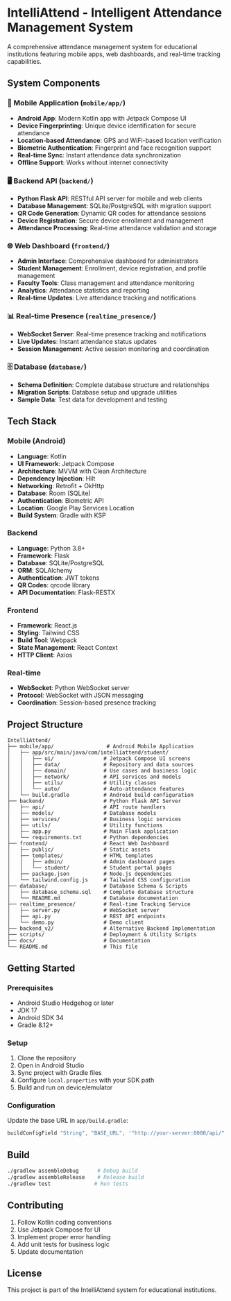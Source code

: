 # IntelliAttend - Intelligent Attendance Management System

A comprehensive attendance management system for educational institutions featuring mobile apps, web dashboards, and real-time tracking capabilities.

## System Components

### 📱 Mobile Application (`mobile/app/`)
- **Android App**: Modern Kotlin app with Jetpack Compose UI
- **Device Fingerprinting**: Unique device identification for secure attendance
- **Location-based Attendance**: GPS and WiFi-based location verification
- **Biometric Authentication**: Fingerprint and face recognition support
- **Real-time Sync**: Instant attendance data synchronization
- **Offline Support**: Works without internet connectivity

### 🖥️ Backend API (`backend/`)
- **Python Flask API**: RESTful API server for mobile and web clients
- **Database Management**: SQLite/PostgreSQL with migration support
- **QR Code Generation**: Dynamic QR codes for attendance sessions
- **Device Registration**: Secure device enrollment and management
- **Attendance Processing**: Real-time attendance validation and storage

### 🌐 Web Dashboard (`frontend/`)
- **Admin Interface**: Comprehensive dashboard for administrators
- **Student Management**: Enrollment, device registration, and profile management
- **Faculty Tools**: Class management and attendance monitoring
- **Analytics**: Attendance statistics and reporting
- **Real-time Updates**: Live attendance tracking and notifications

### 📊 Real-time Presence (`realtime_presence/`)
- **WebSocket Server**: Real-time presence tracking and notifications
- **Live Updates**: Instant attendance status updates
- **Session Management**: Active session monitoring and coordination

### 🗄️ Database (`database/`)
- **Schema Definition**: Complete database structure and relationships
- **Migration Scripts**: Database setup and upgrade utilities
- **Sample Data**: Test data for development and testing

## Tech Stack

### Mobile (Android)
- **Language**: Kotlin
- **UI Framework**: Jetpack Compose
- **Architecture**: MVVM with Clean Architecture
- **Dependency Injection**: Hilt
- **Networking**: Retrofit + OkHttp
- **Database**: Room (SQLite)
- **Authentication**: Biometric API
- **Location**: Google Play Services Location
- **Build System**: Gradle with KSP

### Backend
- **Language**: Python 3.8+
- **Framework**: Flask
- **Database**: SQLite/PostgreSQL
- **ORM**: SQLAlchemy
- **Authentication**: JWT tokens
- **QR Codes**: qrcode library
- **API Documentation**: Flask-RESTX

### Frontend
- **Framework**: React.js
- **Styling**: Tailwind CSS
- **Build Tool**: Webpack
- **State Management**: React Context
- **HTTP Client**: Axios

### Real-time
- **WebSocket**: Python WebSocket server
- **Protocol**: WebSocket with JSON messaging
- **Coordination**: Session-based presence tracking

## Project Structure

```
IntelliAttend/
├── mobile/app/                 # Android Mobile Application
│   ├── app/src/main/java/com/intelliattend/student/
│   │   ├── ui/                # Jetpack Compose UI screens
│   │   ├── data/              # Repository and data sources
│   │   ├── domain/            # Use cases and business logic
│   │   ├── network/           # API services and models
│   │   ├── utils/             # Utility classes
│   │   └── auto/              # Auto-attendance features
│   └── build.gradle           # Android build configuration
├── backend/                   # Python Flask API Server
│   ├── api/                   # API route handlers
│   ├── models/                # Database models
│   ├── services/              # Business logic services
│   ├── utils/                 # Utility functions
│   ├── app.py                 # Main Flask application
│   └── requirements.txt       # Python dependencies
├── frontend/                  # React Web Dashboard
│   ├── public/                # Static assets
│   ├── templates/             # HTML templates
│   │   ├── admin/             # Admin dashboard pages
│   │   └── student/           # Student portal pages
│   ├── package.json           # Node.js dependencies
│   └── tailwind.config.js     # Tailwind CSS configuration
├── database/                  # Database Schema & Scripts
│   ├── database_schema.sql    # Complete database structure
│   └── README.md              # Database documentation
├── realtime_presence/         # Real-time Tracking Service
│   ├── server.py              # WebSocket server
│   ├── api.py                 # REST API endpoints
│   └── demo.py                # Demo client
├── backend_v2/                # Alternative Backend Implementation
├── scripts/                   # Deployment & Utility Scripts
├── docs/                      # Documentation
└── README.md                  # This file
```

## Getting Started

### Prerequisites

- Android Studio Hedgehog or later
- JDK 17
- Android SDK 34
- Gradle 8.12+

### Setup

1. Clone the repository
2. Open in Android Studio
3. Sync project with Gradle files
4. Configure `local.properties` with your SDK path
5. Build and run on device/emulator

### Configuration

Update the base URL in `app/build.gradle`:

```gradle
buildConfigField "String", "BASE_URL", '"http://your-server:8080/api/"'
```

## Build

```bash
./gradlew assembleDebug      # Debug build
./gradlew assembleRelease    # Release build
./gradlew test              # Run tests
```

## Contributing

1. Follow Kotlin coding conventions
2. Use Jetpack Compose for UI
3. Implement proper error handling
4. Add unit tests for business logic
5. Update documentation

## License

This project is part of the IntelliAttend system for educational institutions.